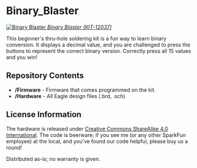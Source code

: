 Binary_Blaster
==============

[![Binary Blaster](https://cdn.sparkfun.com//assets/parts/8/5/8/5/12037-05.jpg)
*Binary Blaster (KIT-12037)*](https://www.sparkfun.com/products/12037)


This beginner's thru-hole soldering kit is a fun way to learn binary conversion. It displays a decimal value, 
and you are challenged to press the buttons to represent the correct binary version. Correctly press all 15 
values and you win!


Repository Contents
-------------------

* **/Firmware** - Firmware that comes programmed on the kit.
* **/Hardware** - All Eagle design files (.brd, .sch)


License Information
-------------------
The hardware is released under [Creative Commons ShareAlike 4.0 International](https://creativecommons.org/licenses/by-sa/4.0/).
The code is beerware; if you see me (or any other SparkFun employee) at the local, and you've found our code helpful, please buy us a round!

Distributed as-is; no warranty is given.
